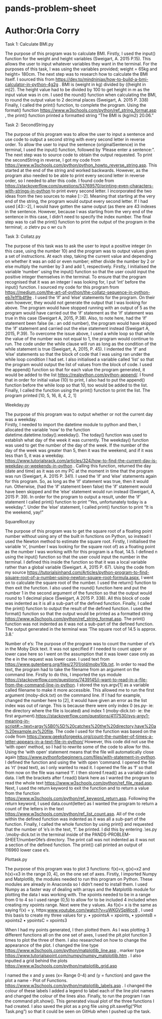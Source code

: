 # pands-problem-sheet
# Author:Orla Corry 

 Task 1: Calculate BMI.py

The purpose of this program was to calculate BMI. 
Firstly, I used the input() function for the weight and height variables (Sweigart, A. 2015 P.15). This allows the user to input whatever variables they want in the terminal. For the purposes of this task, I was using the variables provided; weight = 65kg and height= 180cm. 
The next step was to research how to calculate the BMI itself. I sourced this from https://dev.to/mindninjax/how-to-build-a-bmi-calculator-in-python-4g2g . BMI is (weight in kg) divided by ((height in m)2). The height value had to be divided by 100 to get height in m as the input value was in cm.
I used the round() function when calculating the BMI, to round the output value to 2 decimal places (Sweigart, A. 2015 P. 338)
Finally, I called the print() function, to complete the program. Using the format() function https://www.w3schools.com/python/ref_string_format.asp , the print() function printed a formatted string “The BMI is (kg/m2) 20.06.”






Task 2: SecondString.py

The purpose of this program was to allow the user to input a sentence and use code to output a second string with every second letter in reverse order. To allow the user to input the sentence (originalSentence) in the terminal, I used the input() function, followed by ‘Please enter a sentence:”.
The next step was to source code to obtain the output requested. To print the secondString in reverse, I got my code from https://www.w3schools.com/python/python_howto_reverse_string.asp. This started at the end of the string and worked backwards. However, as the program also needed to be able to print every second letter in reverse order, so I needed to alter this code. I found code from https://stackoverflow.com/questions/53769570/printing-even-characters-with-strings-in-python to print every second letter. I incorporated the two ideas from the two sources to make [::-2]. Meaning that starting at the very end of the string, the program would output every second letter. If I had used [43::-2], I would have gotten the same output (as there are 43 indexes in the sentence. However, because I was starting from the very end of the sentence in this case, I didn’t need to specify the index number. 
The final step was to call the print() function to print the output of the program in the terminal; .o zletrv pu o wr cu h






Task 3: Collatz.py

The purpose of this task was to ask the user to input a positive integer (in this case, using the number 10) and the program was to output values given a set of instructions. At each step, taking the current value and depending on whether it was an odd or even number; either divide the number by 2 or else multiply the number by 3 and add 1, respectively. 
Firstly, I initialised the variable ‘number’ using the input() function so that the user could input the positive integer themselves in the terminal. To ensure that the program recognised that it was an integer I was looking for, I put ‘int’ before the input() function.
I sourced my code for this program from https://medium.com/the-art-of-python/the-collatz-sequence-in-python-eb7e1f1b4f9e .
I used the ‘if’ and ‘else’ statements for the program. On their own however, they would not generate the output that I was looking for above. The program would have stopped running with an output of 5 as the program would have carried out the ‘if’ statement as the ‘if’ statement was true in this case (Sweigart A, 2015, P.38). Also, to note here, had the ‘if’ statement been false (ie.: an odd number), the program would have skipped the ‘if’ statement and carried out the else statement instead (Sweigart A, 2015, P.39).
To overcome the issue above, I used a while loop so that while the value of the number was not equal to 1, the program would continue to run. The code under the while clause will run as long as the condition of the while statement is true (Sweigart, A, 2015, P. 45).
I indented the ‘if’ and ‘else’ statements so that the block of code that I was using ran under the while loop condition I had set.
I also initialised a variable called ‘list’ so that the program would output the list of values from the block of code. I used the append() function so that for each value the program generated, it would be added to the list https://realpython.com/python-append/. I found that in order for initial value (10) to print, I also had to put the append() function before the while loop so that 10, too would be added to the list. 
Finally, I called the function using the print()  function to print the list. The program printed [10, 5, 16, 8, 4, 2, 1]




Weekday.py

The purpose of this program was to output whether or not the current day was a weekday.  
Firstly, I needed to import the datetime module to python and then, I allocated the variable ‘now’ to the function datetime.datetime.today().weekday(). The today() function was used to establish what day of the week it was currently. The weekday() function was used to get the number of the day of the week. If the number of the day of the week was greater than 5, then it was the weekend, and if it was less than 5, it was a weekday. https://www.tutorialsrack.com/articles/324/how-to-find-the-current-day-is-weekday-or-weekends-in-python . Calling this function, returned the day (date and time) as it was on my PC at the moment in time that the program was run (Sweigart, A. 2015 P. 341). 
I used the ‘if’ and ‘else’ statements again for this program. So, as long as the ‘if’ statement was true, then it would run. Otherwise, (had the ‘if’ statement been false) the ‘if’ statement would have been skipped and the ‘else’ statement would run instead (Sweigart, A, 2015 P. 39). 
In order for the program to output a result, under the ‘if’ statement I called print() function to print “Yes, unfortunately today is a weekday.”. Under the ‘else’ statement, I called print() function to print “It is the weekend, yay!” 



SquareRoot.py

The purpose of this program was to get the square root of a floating point number without using any of the built in functions on Python, so instead I used the Newton method to estimate the square root.
Firstly, I initialised the variable ‘n’, (number I was looking for the square root of) as a floating point as the number I was working with for this program is a float, 14.5. I defined n using the input() function so that the user could input the number in the terminal. I defined this inside the function so that it was a local variable rather than a global variable (Sweigart. A, 2015 P. 67). 
Using the code from my source https://tutorialsinhand.com/Articles/python-program-to-find-square-root-of-a-number-using-newton-square-root-formula.aspx, I went on to calculate the square root of the number. I used the return() function to then exit the function. I also used the round() function here and put the number 1 in the second argument of the function so that the output would round to 1 decimal place (Sweigart, A 2015 P. 338). All this block of code was indented as it is all a sub-part of the defined function.
Finally, I called the print() function to output the result of the defined function. I used the format() function so that the output would be printed as a formatted string https://www.w3schools.com/python/ref_string_format.asp. 
The print() function was not indented as it was not a sub-part of the defined function. The output generated in the terminal was ‘The square root of 14.5 is approx. 3.8.’





Number of e’s:
The purpose of the program was to count the number of e’s in the Moby Dick text. It was not specified if I needed to count upper or lower case here so I went on the assumption that it was lower case only as the e in the request was lower case.
I used text from https://www.gutenberg.org/files/2701/old/moby10b.txt.
In order to read the text, the program had to take the filename from an argument on the command line. Firstly to do this, I imported the sys module https://stackoverflow.com/questions/7439145/i-want-to-read-in-a-file-from-the-command-line-in-python.
I stored the sys.argv[1] as a variable called filename to make it more accessible. This allowed me to run the first argument (moby-dick.txt) on the command line. If I had for example, changed the number here to [2], it would have given an error as the list index was out of range. This is because there were only index 0 (es.py- ie: the directory where the file is located) and index 1 (moby-dick.txt- ie: the first argument).https://stackoverflow.com/questions/4117530/sys-argv1-meaning-in-script#:~:text=argv%5B0%5D%20catches%20the%20directory,have%20a%20example.py%20file.
The code I used for the function was based on the code from https://www.geeksforgeeks.org/count-the-number-of-times-a-letter-appears-in-a-text-file-in-python/ However, this code did not use the ‘with open’ method, so I had to rewrite some of the code to allow for this. Using the ‘with open’ statement means that the file will automatically close again https://www.pythonforbeginners.com/files/with-statement-in-python. 
I defined the function and using the ‘with open ‘command. I opened the file as ‘rt’ (read text), as I only wanted to read it. I opened the file as ‘f’ so that from now on the file was named ‘f’. 
I then stored f.read() as a variable called data. I left the brackets after f.read() blank here as I wanted the program to read the whole text https://www.w3schools.com/python/ref_file_read.asp.  
Next, I used the return keyword to exit the function and to return a value from the function https://www.w3schools.com/python/ref_keyword_return.asp.  Following the return keyword, I used data.count(letter) as I wanted the program to return a count of the letters in the text https://www.w3schools.com/python/ref_list_count.asp. 
All of the code within the defined function was indented as it was all a sub-part of the function.
Finally, I called the whole function by using print() and requested that the number of ‘e’s in the text, ‘f’. be printed. I did this by entering .\es.py .\moby-dick.txt in the terminal inside of the PANDS-PROBLEM-SHEET/numberOfe’s directory. 
The print call was not indented as it was not a section of the defined function. The print() call printed an output of 116960 lower case e’s.




Plottask.py

The purpose of this program was to plot 3 functions: f(x)=x, g(x)=x2 and h(x)=x3 in the range [0, 4], on the one set of axes.
Firstly, I imported Numpy and Matplotlib, the modules needed to run this program on Python. These modules are already in Anaconda so I didn’t need to install them. I used Numpy as a faster way of dealing with arrays and the Matplotlib module for plotting the data I was working with.
The xpoints needed to be in a range from 0 to 4 so I used range (0,5) to allow for to be included 4 included when creating my xpoints range.
Next were the y values. As f(x)= x is the same as saying f(x) = y, https:www.youtube.com/watch?v=uWKGVSpWcc8 , I used this basis to create my three values for y. 
•	ypointsA = xpoints, 
•	ypointsB = xpoints2
•	ypointsC = xpoints3

When I had my points generated, I then plotted them. As I was plotting 3 different functions all on the one set of axes, I used the plt.plot function 3 times to plot the three of them. I also researched on how to change the appearance of the plot. I changed the line type https://www.w3schools.com/python/matplotlib_line.asp ,  marker type https://www.tutorialspoint.com/numpy/numpy_matplotlib.htm . I also inputted a grid behind the plots https://www.w3schools.com/python/matplotlib_grid.asp 

I named the x and y axes (x= Range 0-4) and (y = function) and gave the plot a name - Plot of Functions. https://www.w3schools.com/python/matplotlib_labels.asp . I changed the colour of these labels I added a legend to label each of the line plot names and changed the colour of the lines also. 
Finally, to run the program I ran the command plt.show(). This generated visual plot of the three functions I had created. I also saved the plot as a png file using plt.savefig(“Plot Task.png”) so that it could be seen on GitHub when I pushed up the task.





